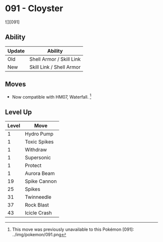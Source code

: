 # 091 - Cloyster
![][091]

## Ability

Update | Ability
---    | ---
Old    | Shell Armor / Skill Link
New    | Skill Link / Shell Armor

## Moves

 - Now compatible with HM07, Waterfall. [^1]

## Level Up

Level | Move
---   | ---
  1   | Hydro Pump
  1   | Toxic Spikes
  1   | Withdraw
  1   | Supersonic
  1   | Protect
  1   | Aurora Beam
 19   | Spike Cannon
 25   | Spikes
 31   | Twinneedle
 37   | Rock Blast
 43   | Icicle Crash

[^1]: This move was previously unavailable to this Pokémon
[091]: ../img/pokemon/091.png
